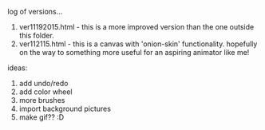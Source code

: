 log of versions...    
1. ver11192015.html - this is a more improved version than the one outside this folder.   
2. ver112115.html - this is a canvas with 'onion-skin' functionality. hopefully on the way to something more useful for an aspiring animator like me!

ideas:  
1. add undo/redo     
2. add color wheel  
3. more brushes  
4. import background pictures  
5. make gif?? :D  
